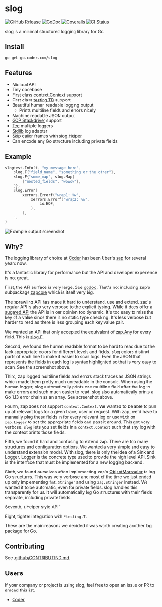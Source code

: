 # slog

[![GitHub Release](https://img.shields.io/github/v/release/cdr/slog?color=6b9ded&sort=semver)](https://github.com/cdr/slog/releases)
[![GoDoc](https://godoc.org/go.coder.com/slog?status.svg)](https://godoc.org/go.coder.com/slog)
[![Coveralls](https://img.shields.io/coveralls/github/cdr/slog?color=65d6a4)](https://coveralls.io/github/cdr/slog)
[![CI Status](https://github.com/cdr/slog/workflows/ci/badge.svg)](https://github.com/cdr/slog/actions)

slog is a minimal structured logging library for Go.

## Install

```bash
go get go.coder.com/slog
```

## Features

- Minimal API
- Tiny codebase
- First class [context.Context](https://blog.golang.org/context) support
- First class [testing.TB](https://godoc.org/go.coder.com/slog/slogtest) support
- Beautiful human readable logging output
  - Prints multiline fields and errors nicely
- Machine readable JSON output
- [GCP Stackdriver](https://godoc.org/go.coder.com/slog/sloggers/slogstackdriver) support
- [Tee](https://godoc.org/go.coder.com/slog#Tee) multiple loggers
- [Stdlib](https://godoc.org/go.coder.com/slog#Stdlib) log adapter
- Skip caller frames with [slog.Helper](https://godoc.org/go.coder.com/slog#Helper)
- Can encode any Go structure including private fields

## Example

```go
slogtest.Info(t, "my message here",
    slog.F{"field_name", "something or the other"},
    slog.F{"some_map", slog.Map{
        {"nested_fields", "wowow"},
    }},
    slog.Error(
        xerrors.Errorf("wrap1: %w",
            xerrors.Errorf("wrap2: %w",
                io.EOF,
            ),
        ),
    ),
)
```

![Example output screenshot](https://i.imgur.com/o8uW4Oy.png)

## Why?

The logging library of choice at [Coder](https://github.com/cdr) has been Uber's [zap](https://github.com/uber-go/zap)
for several years now.

It's a fantastic library for performance but the API and developer experience is not great.

First, the API surface is very large. See [godoc](https://godoc.org/go.uber.org/zap).
That's not including zap's subpackage [zapcore](https://godoc.org/go.uber.org/zap/zapcore) which
is itself very big.

The sprawling API has made it hard to understand, use and extend. zap's regular API is also very verbose
to the explicit typing. While it does offer a [sugared API](https://godoc.org/go.uber.org/zap#hdr-Choosing_a_Logger)
the API is in our opinion too dynamic. It's too easy to miss the key of a value since there is no static type
checking. It's less verbose but harder to read as there is less grouping each key value pair.

We wanted an API that only accepted the equivalent of [zap.Any](https://godoc.org/go.uber.org/zap#Any) for every field.
This is [slog.F](https://godoc.org/go.coder.com/slog#F).

Second, we found the human readable format to be hard to read due to the lack appropriate colors for different levels
and fields. `slog` colors distinct parts of each line to make it easier to scan logs. Even the JSON that represents
the fields in each log is syntax highlighted so that is very easy to scan. See the screenshot above.

Third, zap logged multiline fields and errors stack traces as JSON strings which made them pretty much unreadable in the
console. When using the human logger, slog automatically prints one multiline field after the log to make errors and
such much easier to read. slog also automatically prints a Go 1.13 error chain as an array. See screenshot above.

Fourth, zap does not support `context.Context`. We wanted to be able to pull up all relevant logs for a given trace,
user or request. With zap, we'd have to manually plug these fields in for every relevant log or use `With` on `zap.Logger`
to set the appropriate fields and pass it around. This got very verbose. `slog` lets you set fields in a `context.Context`
such that any log with the context prints those fields.

Fifth, we found it hard and confusing to extend zap. There are too many structures and configuration options. We wanted
a very simple and easy to understand extension model. With slog, there is only the idea of a Sink and Logger. Logger
is the concrete type used to provide the high level API. Sink is the interface that must be implemented for a new
logging backend.

Sixth, we found ourselves often implementing zap's [ObjectMarshaler](https://godoc.org/go.uber.org/zap/zapcore#ObjectMarshaler) to
log Go structures. This was very verbose and most of the time we just ended up only implementing `fmt.Stringer` and using `zap.Stringer`
instead. We wanted it to be automatic, even for private fields. slog handles this transparently for us. It will automatically
log Go structures with their fields separate, including private fields.

Seventh, t.Helper style APIf

Eight, tighter integration with `*testing.T`.

These are the main reasons we decided it was worth creating another log package for Go.

## Contributing

See [.github/CONTRIBUTING.md](.github/CONTRIBUTING.md).

## Users

If your company or project is using slog, feel free to open an issue or PR to amend this list.

- [Coder](https://github.com/cdr)
